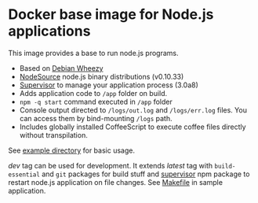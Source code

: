 # Docker base image for Node.js applications

This image provides a base to run node.js programs.

* Based on [Debian Wheezy](https://registry.hub.docker.com/_/debian/)
* [NodeSource](https://nodesource.com/) node.js binary distributions (v0.10.33)
* [Supervisor](http://supervisord.org) to manage your application process (3.0a8)
* Adds application code to `/app` folder on build.
* `npm -q start` command executed in `/app` folder
* Console output directed to `/logs/out.log` and `/logs/err.log` files. You can access them by bind-mounting `/logs` path.
* Includes globally installed CoffeeScript to execute coffee files directly without transpilation.

See [example directory](example) for basic usage.

*dev* tag can be used for development. It extends *latest* tag with `build-essential` and `git` packages for build stuff and [supervisor](https://www.npmjs.org/package/supervisor) npm package to restart node.js application on file changes. See [Makefile](example/Makefile) in sample application. 
